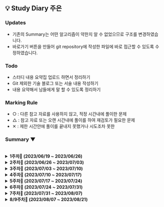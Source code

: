 ## 💡 Study Diary 주은  

### Updates
- 기존의 Summary는 어떤 알고리즘이 약한지 알 수 없었으므로 구조를 변경하였습니다.
- 바로가기 버튼을 만들어 git repository에 작성한 파일에 바로 접근할 수 있도록 수정하였습니다.

### Todo
- 스터디 내용 요약집 업로드 하면서 정리하기
- Git 제외한 기술 블로그 또는 서술 내용 작성하기
- 내용 요약해서 남들에게 말 할 수 있도록 정리하기

### Marking Rule
- ○ : 다른 참고 자료를 사용하지 않고, 적정 시간내에 풀이한 문제
- △ : 참고 자료 또는 오랜 시간내에 풀이를 하여 재검토가 필요한 문제 
- ✕ : 제한 시간안에 풀이를 끝내지 못했거나 시도조차 못한 


### Summary ▼

<br />
<details markdown="1">
<summary><strong> 1주차🌱 (2023/06/19 ~ 2023/06/26)</strong></summary> 
  
| 레벨 |     문제     |                             내용                             | 수행 | 언어 | 바로가기 | 정리글 |
| :----: | :----------: | :----------------------------------------------------------: | :----: | :----: | :----: | :----: |
|LV2|[Programmers_무인도_여행](https://school.programmers.co.kr/learn/courses/30/lessons/154540)|DFS| ○ | JAVA |[클릭](./Programmers/LV2_무인도여행.java)||
|실버1|[BOJ_2178_미로탐색](https://www.acmicpc.net/problem/2178)|BFS| ○ | JAVA |[클릭](./BOJ/BOJ_2178_미로탐색.java)||

<br>
</details>
<details markdown="1">
<summary><strong> 2주차🌱 (2023/06/26 ~ 2023/07/03)</strong></summary> 
  
| 레벨 |     문제     |                             내용                             | 수행 | 언어 | 바로가기 | 정리글 |
| :----: | :----------: | :----------------------------------------------------------: | :----: | :----: | :----: | :----: |
|LV3|[Programmers_몸짱_트레이너_라이언의_고민](https://school.programmers.co.kr/learn/courses/30/lessons/1838)|카카오| ○ | JAVA |[클릭](./Programmers/LV3_몸짱_트레이너_라이언의_고민.java)|[맨해튼거리](https://ko.wikipedia.org/wiki/%EB%A7%A8%ED%95%B4%ED%8A%BC_%EA%B1%B0%EB%A6%AC)|
|골드5|[BOJ_2011_암호코드](https://www.acmicpc.net/problem/2011)|DP| ○ | JAVA |[클릭](./BOJ/BOJ_2011_암호코드.java)||

<br>
</details>
<details markdown="1">
<summary><strong> 3주차🌱 (2023/07/03 ~ 2023/07/10)</strong></summary> 
  
| 레벨 |     문제     |                             내용                             | 수행 | 언어 | 바로가기 | 정리글 |
| :----: | :----------: | :----------------------------------------------------------: | :----: | :----: | :----: | :----: |
|LV3|[Programmers_기지국_설치](https://school.programmers.co.kr/learn/courses/30/lessons/12979)|Summer/Winter Coding(~2018)| ○ | JAVA |[클릭](./Programmers/LV3_기지국설치.java)||
|골드5|[BOJ_2011_Fly_me_to_the_Alpha_Centauri](https://www.acmicpc.net/problem/1011)|수학| ○ | JAVA |[클릭](./BOJ/BOJ_1011_Fly_me_to_the_Alpha_Centauri.java)|[증명자료](./files/BOJ_1011_증명.png)|

<br>
</details>


<details markdown="1">
<summary><strong> 4주차🌱 (2023/07/10 ~ 2023/07/17)</strong></summary> 
  
| 레벨 |     문제     |                             내용                             | 수행 | 언어 | 바로가기 | 정리글 |
| :----: | :----------: | :----------------------------------------------------------: | :----: | :----: | :----: | :----: |
|LV3|[Programmers_부대복귀](https://school.programmers.co.kr/learn/courses/30/lessons/132266)|연습문제, 다익스트라, BFS| ○ | JAVA |[클릭](./Programmers/LV3_부대복귀.java)||
|골드5|[BOJ_11559_Puyo_Puyo](https://www.acmicpc.net/problem/11559)|구현, 시뮬레이터| ○ | JAVA |[클릭](./BOJ/BOJ_11559_Puyo_Puyo.java)||
|골드5|[BOJ_20165_인내의_도미노_장인_호석](https://www.acmicpc.net/problem/20165)|구현, 시뮬레이터| ○ | JAVA |[클릭](./BOJ/BOJ_20165_인내의_도미노_장인_호석.java)||

<br>
</details>

<details markdown="1">
<summary><strong> 5주차🌱 (2023/07/17 ~ 2023/07/24)</strong></summary> 
  
| 레벨 |     문제     |                             내용                             | 수행 | 언어 | 바로가기 | 정리글 |
| :----: | :----------: | :----------------------------------------------------------: | :----: | :----: | :----: | :----: |
|LV3|[Programmers_파괴되지_않은_건물](https://school.programmers.co.kr/learn/courses/30/lessons/92344)|2022 KAKAO BLIND RECRUITMENT, 누적합| ○ | JAVA |[클릭](./Programmers/LV3_파괴되지_않은_건물.java)||
|골드4|[BOJ_17069_파이프_옮기기_2](https://www.acmicpc.net/problem/17069)|DP| ○ | JAVA |[클릭](./BOJ/BOJ_17069_파이프_옮기기_2.java)||
|골드4|[BOJ_16434_드래곤_앤_던전](https://www.acmicpc.net/problem/16434)|이분탐색, 구현| ○ | JAVA |[클릭](./BOJ/BOJ_16434_드래곤_앤_던전.java)||

<br>
</details>

<details markdown="1">
<summary><strong> 6주차🌱 (2023/07/24 ~ 2023/07/31)</strong></summary> 
  
| 레벨 |     문제     |                             내용                             | 수행 | 언어 | 바로가기 | 정리글 |
| :----: | :----------: | :----------------------------------------------------------: | :----: | :----: | :----: | :----: |
|LV3|[Programmers_양과_늑대](https://school.programmers.co.kr/learn/courses/30/lessons/92343)|2022 KAKAO BLIND RECRUITMENT| ○ | JAVA |[클릭](./Programmers/LV3_양과_늑대.java)||
|골드4|[BOJ_13397_구간_나누기_2](https://www.acmicpc.net/problem/13397)|이분탐색| ○ | JAVA |[클릭](./BOJ/BOJ_13397_구간_나누기_2.java)|[파라메트릭 서치](https://www.crocus.co.kr/1000)|
|골드5|[BOJ_2138_전구와_스위치](https://www.acmicpc.net/problem/2138)|그리디| ○ | JAVA |[클릭](./BOJ/BOJ_2138_전구와_스위치.java)||

<br>
</details>

<details markdown="1">
<summary><strong> 7주차🌱 (2023/07/31 ~ 2023/08/07)</strong></summary> 
  
| 레벨 |     문제     |                             내용                             | 수행 | 언어 | 바로가기 | 정리글 |
| :----: | :----------: | :----------------------------------------------------------: | :----: | :----: | :----: | :----: |
|LV3|[Programmers_합승_택시_요금](https://school.programmers.co.kr/learn/courses/30/lessons/72413)|2022 KAKAO BLIND RECRUITMENT| ○ | JAVA |[클릭](./Programmers/LV3_합승_택시_요금.java)||
|골드4|[BOJ_17951_흩날리는_시험지_속...](https://www.acmicpc.net/problem/17951)|이분탐색| ○ | JAVA |[클릭](./BOJ/BOJ_17951_흩날리는_시험지_속에서_내_평점이_느껴진거야.java)|[파라메트릭 서치](https://www.crocus.co.kr/1000)|
|골드5|[BOJ_14719_빗물](https://www.acmicpc.net/problem/14719)|구현, 시뮬| ○ | JAVA |[클릭](./BOJ/BOJ_14719_빗물.java)||
 
<br>
</details>

<details markdown="1">
<summary><strong> 8/9주차🌱 (2023/08/07 ~ 2023/08/21)</strong></summary> 
  
| 레벨 |     문제     |                             내용                             | 수행 | 언어 | 바로가기 | 정리글 |
| :----: | :----------: | :----------------------------------------------------------: | :----: | :----: | :----: | :----: |
|LV3|[Programmers_보석_쇼핑](https://school.programmers.co.kr/learn/courses/30/lessons/67258)|2020 카카오 인턴십
| ○ | JAVA |[클릭](./Programmers/LV3_보석_쇼핑.java)||
|LV3|[Programmers_[3차]_파일명_정렬](https://school.programmers.co.kr/learn/courses/30/lessons/17686)|2018 KAKAO BLIND RECRUITMENT| ○ | JAVA |[클릭](./Programmers/LV3_[3차]_파일명_정렬.java)||
|골드3|[BOJ_20058_마법사_상어와_파이어스톰](https://www.acmicpc.net/problem/20058)|구현, 시뮬레이션| ○ | JAVA |[클릭](./BOJ/BOJ_20058_마법사_상어와_파이어스톰.java)||
|골드5|[BOJ_3079_입국심사](https://www.acmicpc.net/problem/3079)|이분탐색| ○ | JAVA |[클릭](./BOJ/BOJ_3079_입국심사.java)||
|골드4|[BOJ_15686_치킨_배달](https://www.acmicpc.net/problem/15686)|구현| ○ | JAVA |[클릭](./BOJ/BOJ_15686_치킨_배달.java)||
|골드5|[BOJ_2668_숫자고르기](https://www.acmicpc.net/problem/2668)|그래프탐색, DFS| ○ | JAVA |[클릭](./BOJ/BOJ_2668_숫자고르기.java)||
 
<br>
</details>
